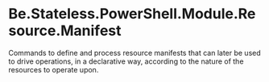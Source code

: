 # Be.Stateless.PowerShell.Module.Resource.Manifest

Commands to define and process resource manifests that can later be used to drive operations, in a declarative way, according to the nature of the resources to operate upon.